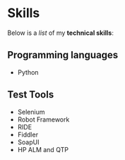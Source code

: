 # Skills

Below is a _list_ of my **technical skills**:

## Programming languages
- Python

## Test Tools
- Selenium
- Robot Framework
- RIDE
- Fiddler
- SoapUI
- HP ALM and QTP
